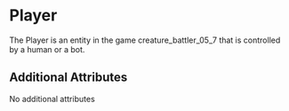 # Player

The Player is an entity in the game creature_battler_05_7 that is controlled by a human or a bot. 

## Additional Attributes

No additional attributes